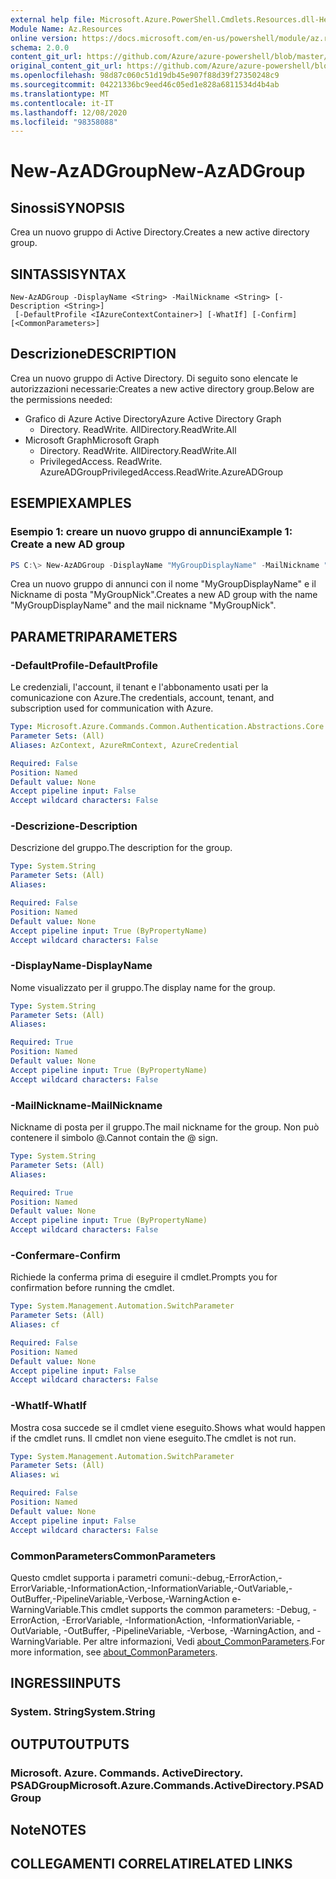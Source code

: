 ```yaml
---
external help file: Microsoft.Azure.PowerShell.Cmdlets.Resources.dll-Help.xml
Module Name: Az.Resources
online version: https://docs.microsoft.com/en-us/powershell/module/az.resources/new-azadgroup
schema: 2.0.0
content_git_url: https://github.com/Azure/azure-powershell/blob/master/src/Resources/Resources/help/New-AzADGroup.md
original_content_git_url: https://github.com/Azure/azure-powershell/blob/master/src/Resources/Resources/help/New-AzADGroup.md
ms.openlocfilehash: 98d87c060c51d19db45e907f88d39f27350248c9
ms.sourcegitcommit: 04221336bc9eed46c05ed1e828a6811534d4b4ab
ms.translationtype: MT
ms.contentlocale: it-IT
ms.lasthandoff: 12/08/2020
ms.locfileid: "98358088"
---
```

# <span data-ttu-id="f3043-101">New-AzADGroup</span><span class="sxs-lookup"><span data-stu-id="f3043-101">New-AzADGroup</span></span>

## <span data-ttu-id="f3043-102">Sinossi</span><span class="sxs-lookup"><span data-stu-id="f3043-102">SYNOPSIS</span></span>
<span data-ttu-id="f3043-103">Crea un nuovo gruppo di Active Directory.</span><span class="sxs-lookup"><span data-stu-id="f3043-103">Creates a new active directory group.</span></span>

## <span data-ttu-id="f3043-104">SINTASSI</span><span class="sxs-lookup"><span data-stu-id="f3043-104">SYNTAX</span></span>

```
New-AzADGroup -DisplayName <String> -MailNickname <String> [-Description <String>]
 [-DefaultProfile <IAzureContextContainer>] [-WhatIf] [-Confirm] [<CommonParameters>]
```

## <span data-ttu-id="f3043-105">Descrizione</span><span class="sxs-lookup"><span data-stu-id="f3043-105">DESCRIPTION</span></span>
<span data-ttu-id="f3043-106">Crea un nuovo gruppo di Active Directory. Di seguito sono elencate le autorizzazioni necessarie:</span><span class="sxs-lookup"><span data-stu-id="f3043-106">Creates a new active directory group.Below are the permissions needed:</span></span>

- <span data-ttu-id="f3043-107">Grafico di Azure Active Directory</span><span class="sxs-lookup"><span data-stu-id="f3043-107">Azure Active Directory Graph</span></span>
  - <span data-ttu-id="f3043-108">Directory. ReadWrite. All</span><span class="sxs-lookup"><span data-stu-id="f3043-108">Directory.ReadWrite.All</span></span>
- <span data-ttu-id="f3043-109">Microsoft Graph</span><span class="sxs-lookup"><span data-stu-id="f3043-109">Microsoft Graph</span></span>
  - <span data-ttu-id="f3043-110">Directory. ReadWrite. All</span><span class="sxs-lookup"><span data-stu-id="f3043-110">Directory.ReadWrite.All</span></span>
  - <span data-ttu-id="f3043-111">PrivilegedAccess. ReadWrite. AzureADGroup</span><span class="sxs-lookup"><span data-stu-id="f3043-111">PrivilegedAccess.ReadWrite.AzureADGroup</span></span>

## <span data-ttu-id="f3043-112">ESEMPI</span><span class="sxs-lookup"><span data-stu-id="f3043-112">EXAMPLES</span></span>

### <span data-ttu-id="f3043-113">Esempio 1: creare un nuovo gruppo di annunci</span><span class="sxs-lookup"><span data-stu-id="f3043-113">Example 1: Create a new AD group</span></span>

```powershell
PS C:\> New-AzADGroup -DisplayName "MyGroupDisplayName" -MailNickname "MyGroupNick"
```

<span data-ttu-id="f3043-114">Crea un nuovo gruppo di annunci con il nome "MyGroupDisplayName" e il Nickname di posta "MyGroupNick".</span><span class="sxs-lookup"><span data-stu-id="f3043-114">Creates a new AD group with the name "MyGroupDisplayName" and the mail nickname "MyGroupNick".</span></span>

## <span data-ttu-id="f3043-115">PARAMETRI</span><span class="sxs-lookup"><span data-stu-id="f3043-115">PARAMETERS</span></span>

### <span data-ttu-id="f3043-116">-DefaultProfile</span><span class="sxs-lookup"><span data-stu-id="f3043-116">-DefaultProfile</span></span>
<span data-ttu-id="f3043-117">Le credenziali, l'account, il tenant e l'abbonamento usati per la comunicazione con Azure.</span><span class="sxs-lookup"><span data-stu-id="f3043-117">The credentials, account, tenant, and subscription used for communication with Azure.</span></span>

```yaml
Type: Microsoft.Azure.Commands.Common.Authentication.Abstractions.Core.IAzureContextContainer
Parameter Sets: (All)
Aliases: AzContext, AzureRmContext, AzureCredential

Required: False
Position: Named
Default value: None
Accept pipeline input: False
Accept wildcard characters: False
```

### <span data-ttu-id="f3043-118">-Descrizione</span><span class="sxs-lookup"><span data-stu-id="f3043-118">-Description</span></span>
<span data-ttu-id="f3043-119">Descrizione del gruppo.</span><span class="sxs-lookup"><span data-stu-id="f3043-119">The description for the group.</span></span>

```yaml
Type: System.String
Parameter Sets: (All)
Aliases:

Required: False
Position: Named
Default value: None
Accept pipeline input: True (ByPropertyName)
Accept wildcard characters: False
```

### <span data-ttu-id="f3043-120">-DisplayName</span><span class="sxs-lookup"><span data-stu-id="f3043-120">-DisplayName</span></span>
<span data-ttu-id="f3043-121">Nome visualizzato per il gruppo.</span><span class="sxs-lookup"><span data-stu-id="f3043-121">The display name for the group.</span></span>

```yaml
Type: System.String
Parameter Sets: (All)
Aliases:

Required: True
Position: Named
Default value: None
Accept pipeline input: True (ByPropertyName)
Accept wildcard characters: False
```

### <span data-ttu-id="f3043-122">-MailNickname</span><span class="sxs-lookup"><span data-stu-id="f3043-122">-MailNickname</span></span>
<span data-ttu-id="f3043-123">Nickname di posta per il gruppo.</span><span class="sxs-lookup"><span data-stu-id="f3043-123">The mail nickname for the group.</span></span> <span data-ttu-id="f3043-124">Non può contenere il simbolo @.</span><span class="sxs-lookup"><span data-stu-id="f3043-124">Cannot contain the @ sign.</span></span>

```yaml
Type: System.String
Parameter Sets: (All)
Aliases:

Required: True
Position: Named
Default value: None
Accept pipeline input: True (ByPropertyName)
Accept wildcard characters: False
```

### <span data-ttu-id="f3043-125">-Confermare</span><span class="sxs-lookup"><span data-stu-id="f3043-125">-Confirm</span></span>
<span data-ttu-id="f3043-126">Richiede la conferma prima di eseguire il cmdlet.</span><span class="sxs-lookup"><span data-stu-id="f3043-126">Prompts you for confirmation before running the cmdlet.</span></span>

```yaml
Type: System.Management.Automation.SwitchParameter
Parameter Sets: (All)
Aliases: cf

Required: False
Position: Named
Default value: None
Accept pipeline input: False
Accept wildcard characters: False
```

### <span data-ttu-id="f3043-127">-WhatIf</span><span class="sxs-lookup"><span data-stu-id="f3043-127">-WhatIf</span></span>
<span data-ttu-id="f3043-128">Mostra cosa succede se il cmdlet viene eseguito.</span><span class="sxs-lookup"><span data-stu-id="f3043-128">Shows what would happen if the cmdlet runs.</span></span>
<span data-ttu-id="f3043-129">Il cmdlet non viene eseguito.</span><span class="sxs-lookup"><span data-stu-id="f3043-129">The cmdlet is not run.</span></span>

```yaml
Type: System.Management.Automation.SwitchParameter
Parameter Sets: (All)
Aliases: wi

Required: False
Position: Named
Default value: None
Accept pipeline input: False
Accept wildcard characters: False
```

### <span data-ttu-id="f3043-130">CommonParameters</span><span class="sxs-lookup"><span data-stu-id="f3043-130">CommonParameters</span></span>
<span data-ttu-id="f3043-131">Questo cmdlet supporta i parametri comuni:-debug,-ErrorAction,-ErrorVariable,-InformationAction,-InformationVariable,-OutVariable,-OutBuffer,-PipelineVariable,-Verbose,-WarningAction e-WarningVariable.</span><span class="sxs-lookup"><span data-stu-id="f3043-131">This cmdlet supports the common parameters: -Debug, -ErrorAction, -ErrorVariable, -InformationAction, -InformationVariable, -OutVariable, -OutBuffer, -PipelineVariable, -Verbose, -WarningAction, and -WarningVariable.</span></span> <span data-ttu-id="f3043-132">Per altre informazioni, Vedi [about_CommonParameters](http://go.microsoft.com/fwlink/?LinkID=113216).</span><span class="sxs-lookup"><span data-stu-id="f3043-132">For more information, see [about_CommonParameters](http://go.microsoft.com/fwlink/?LinkID=113216).</span></span>

## <span data-ttu-id="f3043-133">INGRESSI</span><span class="sxs-lookup"><span data-stu-id="f3043-133">INPUTS</span></span>

### <span data-ttu-id="f3043-134">System. String</span><span class="sxs-lookup"><span data-stu-id="f3043-134">System.String</span></span>

## <span data-ttu-id="f3043-135">OUTPUT</span><span class="sxs-lookup"><span data-stu-id="f3043-135">OUTPUTS</span></span>

### <span data-ttu-id="f3043-136">Microsoft. Azure. Commands. ActiveDirectory. PSADGroup</span><span class="sxs-lookup"><span data-stu-id="f3043-136">Microsoft.Azure.Commands.ActiveDirectory.PSADGroup</span></span>

## <span data-ttu-id="f3043-137">Note</span><span class="sxs-lookup"><span data-stu-id="f3043-137">NOTES</span></span>

## <span data-ttu-id="f3043-138">COLLEGAMENTI CORRELATI</span><span class="sxs-lookup"><span data-stu-id="f3043-138">RELATED LINKS</span></span>
